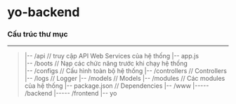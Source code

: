 # yo-backend
### Cấu trúc thư mục
---


>|-- /api 			// truy cập API Web Services của hệ thống
|-- app.js 		
|-- /boots			// Nạp các chức năng trước khi chạy hệ thống  
|-- /configs		// Cấu hình toàn bộ hệ thống 
|-- /controllers	// Controllers
|-- /logs			// Logger 
|-- /models			// Models 
|-- /modules		// Các modules của hệ thống 
|-- package.json 	// Dependencies
|-- /www
|----- /backend
|----- /frontend
|-- yo
